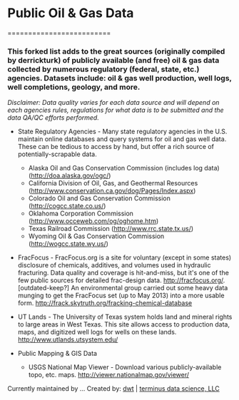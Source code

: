 # Public Oil & Gas Data
=========================

### This forked list adds to the great sources (originally compiled by derrickturk) of publicly available (and free) oil & gas data collected by numerous regulatory (federal, state, etc.) agencies. Datasets include: oil & gas well production, well logs, well completions, geology, and more.

*Disclaimer: Data quality varies for each data source and will depend on each agencies rules, regulations for what data is to be submitted and the data QA/QC efforts performed.* 

* State Regulatory Agencies - Many state regulatory agencies in the U.S. maintain online databases and query systems for oil and gas well data. These can be tedious to access by hand, but offer a rich source of potentially-scrapable data.
  * Alaska Oil and Gas Conservation Commission (includes log data) (http://doa.alaska.gov/ogc/)
  * California Division of Oil, Gas, and Geothermal Resources (http://www.conservation.ca.gov/dog/Pages/Index.aspx)
  * Colorado Oil and Gas Conservation Commission (http://cogcc.state.co.us/)
  * Oklahoma Corporation Commission (http://www.occeweb.com/og/oghome.htm)
  * Texas Railroad Commission (http://www.rrc.state.tx.us/)
  * Wyoming Oil & Gas Conservation Commission (http://wogcc.state.wy.us/)

* FracFocus - FracFocus.org is a site for voluntary (except in some states) disclosure of chemicals, additives, and volumes used in hydraulic fracturing. Data quality and coverage is hit-and-miss, but it's one of the few public sources for detailed frac-design data.
http://fracfocus.org/. [outdated-keep?] An environmental group carried out some heavy data munging to get the FracFocus set (up to May 2013) into a more usable form. http://frack.skytruth.org/fracking-chemical-database

* UT Lands - The University of Texas system holds land and mineral rights to large areas in West Texas. This site allows access to production data, maps, and digitized well logs for wells on these lands.
http://www.utlands.utsystem.edu/

* Public Mapping & GIS Data
  * USGS National Map Viewer - Download various publicly-available topo, etc. maps.
http://viewer.nationalmap.gov/viewer/

Currently maintained by ...
Created by: [dwt](https://github.com/derrickturk) | [terminus data science, LLC](http://www.terminusdatascience.com)

